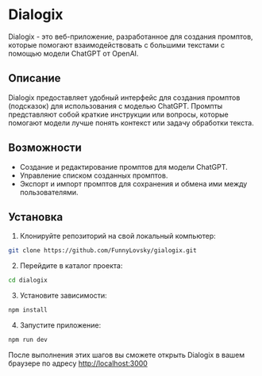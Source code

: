 # Dialogix

Dialogix - это веб-приложение, разработанное для создания промптов, которые помогают взаимодействовать с большими текстами с помощью модели ChatGPT от OpenAI.

## Описание

Dialogix предоставляет удобный интерфейс для создания промптов (подсказок) для использования с моделью ChatGPT. Промпты представляют собой краткие инструкции или вопросы, которые помогают модели лучше понять контекст или задачу обработки текста.

## Возможности

-   Создание и редактирование промптов для модели ChatGPT.
-   Управление списком созданных промптов.
-   Экспорт и импорт промптов для сохранения и обмена ими между пользователями.

## Установка

1. Клонируйте репозиторий на свой локальный компьютер:

```bash
git clone https://github.com/FunnyLovsky/gialogix.git
```

2. Перейдите в каталог проекта:

```bash
cd dialogix
```

3. Установите зависимости:

```bash
npm install
```

4. Запустите приложение:

```bash
npm run dev
```

После выполнения этих шагов вы сможете открыть Dialogix в вашем браузере по адресу [http://localhost:3000](http://localhost:3000)
